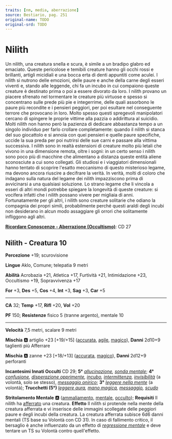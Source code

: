 ```yaml
---
traits: [nm, media, aberrazione]
source: Bestiario, pag. 251
original-name: TODO
original-srd: TODO
---
```


# Nilith

Un nilith, una creatura snella e scura, è simile a un bradipo glabro ed emaciato. Queste pericolose e temibili creature hanno gli occhi rossi e brillanti, artigli micidiali e una bocca erta di denti appuntiti come aculei. I nilith si nutrono delle emozioni, delle paure e anche della carne degli esseri viventi e, stando alle leggende, chi fa un incubo in cui compaiono queste creature è destinato prima o poi a essere divorato da loro. I nilith provano un piacere sfrenato nel tormentare le creature più virtuose e spesso si concentrano sulle prede più pie e integerrime, delle quali assorbono le paure più recondite e i pensieri peggiori, per poi esultare nel conseguente terrore che provocano in loro. Molto spesso questi spregevoli manipolatori cercano di spingere le proprie vittime alla pazzia o addirittura al suicidio. Molti nilith non hanno però la pazienza di dedicare abbastanza tempo a un singolo individuo per farlo crollare completamente: quando il nilith si stanca del suo giocattolo e si annoia con quei pensieri e quelle paure specifiche, uccide la sua preda per poi nutrirsi delle sue carni e passare alla vittima successiva. I nilith sono in realtà estensioni di creature molto più letali che vivono in una dimensione remota, oltre i sogni: in un certo senso i nilith sono poco più di macchine che alimentano a distanza queste entità aliene sconosciute a cui sono collegati. Gli studiosi e i viaggiatori dimensionali hanno tentato di scoprire l'esatto meccanismo di questo misterioso legame, ma devono ancora riuscire a decifrare la verità. In verità, molti di coloro che indagano sulla natura del legame dei nilith impazziscono prima di avvicinarsi a una qualsiasi soluzione. Lo strano legame che li vincola a esseri di altri mondi potrebbe spiegare la longevità di queste creature: si vocifera infatti che i nilith possano vivere per migliaia di anni. Fortunatamente per gli altri, i nilith sono creature solitarie che odiano la compagnia dei propri simili, probabilmente perché questi araldi degli incubi non desiderano in alcun modo assaggiare gli orrori che solitamente infliggono agli altri.

**[Ricordare Conoscenze - Aberrazione (Occultismo)](/azioni/ricordare-conoscenze)**: CD 27

## Nilith - Creatura 10

**Percezione** +19; scurovisione

**Lingue** Aklo, Comune; telepatia 9 metri

**Abilità** Acrobazia +21, Atletica +17, Furtività +21, Intimidazione +23, Occultismo +19, Sopravvivenza +17

**For** +3, **Des** +5, **Cos** +4, **Int** +3, **Sag** +3, **Car** +5

***

**CA** 32; **Temp** +17, **Rifl** +20, **Vol** +20

**PF** 150; **Resistenze** fisico 5 (tranne argento), mentale 10

***

**Velocità** 7,5 metri, scalare 9 metri

**Mischia** :a: artiglio +23 \[+19/+15] ([accurata](/tratti/accurata), [agile](/tratti/agile), [magico](/tratti/magico)), **Danni** 2d10+9 taglienti più Afferrare

**Mischia** :a: zanne +23 \[+18/+13] ([accurata](/tratti/accurata), [magico](/tratti/magico)), **Danni** 2d12+9 perforanti

**Incantesimi Innati Occulti** CD 29; **5°** *[allucinazione](/incantesimi/allucinazione), [sonda mentale](/incantesimi/sonda-mentale)*; **4°** *[confusione](/incantesimi/confusione), [disperazione opprimente](/incantesimi/disperazione-opprimente), [incubo](/incantesimi/incubo), [intermittenza](/incantesimi/intermittenza), [invisibilità](/incantesimi/invisibilita)* (a volontà, solo se stesso), *[messaggio onirico](/incantesimi/messaggio)*; **3°** *[leggere nella mente](/incantesimi/leggere-nella-mente)* (a volontà); **Trucchetti (5°)** *[leggere aura](/incantesimi/leggere-aura), [mano magica](/incantesimi/mano-magica), [messaggio](/incantesimi/messaggio), [scudo](/incantesimi/scudo)*

**Stritolamento Mentale** :a: ([ammaliamento](/tratti/ammaliamento), [mentale](/tratti/mentale), [occulto](/tratti/occulto)); **Requisiti** Il nilith ha [afferrato](/condizioni/afferrato) una creatura. **Effetto** Il nilith si protende nella mente della creatura afferrata e vi inserisce delle immagini scollegate delle peggiori paure e degli incubi della creatura. La creatura afferrata subisce 6d6 danni mentali (TS base su Volontà con CD 31). ln caso di fallimento critico, il bersaglio è anche influenzato da un effetto di *[regressione mentale](/incantesimi/regressione-mentale)* e deve tentare un TS su Volontà contro quell'effetto.
